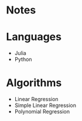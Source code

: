 # Notes

# Languages
* Julia
* Python

# Algorithms
* Linear Regression
* Simple Linear Regression
* Polynomial Regression
